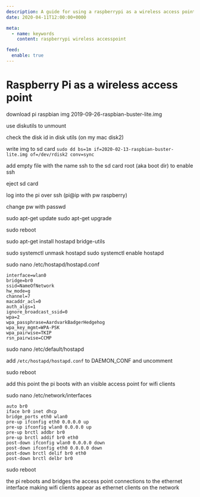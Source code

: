 ```yaml
---
description: A guide for using a raspberrypi as a wireless access point
date: 2020-04-11T12:00:00+0000

meta:
  - name: keywords
    content: raspberrypi wireless accesspoint

feed:
  enable: true
---
```


# Raspberry Pi as a wireless access point

download pi raspbian img
2019-09-26-raspbian-buster-lite.img

use diskutils to unmount

check the disk id in disk utils (on my mac disk2)

write img to sd card
`sudo dd bs=1m if=2020-02-13-raspbian-buster-lite.img of=/dev/rdisk2 conv=sync`

add empty file with the name ssh to the sd card root (aka boot dir) to enable ssh

eject sd card

log into the pi over ssh (pi@ip with pw raspberry)

change pw with passwd

sudo apt-get update
sudo apt-get upgrade

sudo reboot

sudo apt-get install hostapd bridge-utils

sudo systemctl unmask hostapd
sudo systemctl enable hostapd

sudo nano /etc/hostapd/hostapd.conf

```
interface=wlan0
bridge=br0
ssid=NameOfNetwork
hw_mode=g
channel=7
macaddr_acl=0
auth_algs=1
ignore_broadcast_ssid=0
wpa=2
wpa_passphrase=AardvarkBadgerHedgehog
wpa_key_mgmt=WPA-PSK
wpa_pairwise=TKIP
rsn_pairwise=CCMP
```

sudo nano /etc/default/hostapd

add `/etc/hostapd/hostapd.conf` to DAEMON_CONF and uncomment

sudo reboot

add this point the pi boots with an visible access point for wifi clients

sudo nano /etc/network/interfaces

```
auto br0
iface br0 inet dhcp
bridge_ports eth0 wlan0
pre-up ifconfig eth0 0.0.0.0 up
pre-up ifconfig wlan0 0.0.0.0 up
pre-up brctl addbr br0
pre-up brctl addif br0 eth0
post-down ifconfig wlan0 0.0.0.0 down
post-down ifconfig eth0 0.0.0.0 down
post-down brctl delif br0 eth0
post-down brctl delbr br0
```

sudo reboot

the pi reboots and bridges the access point connections to the ethernet interface making wifi clients appear as ethernet clients on the network

<disqus />
